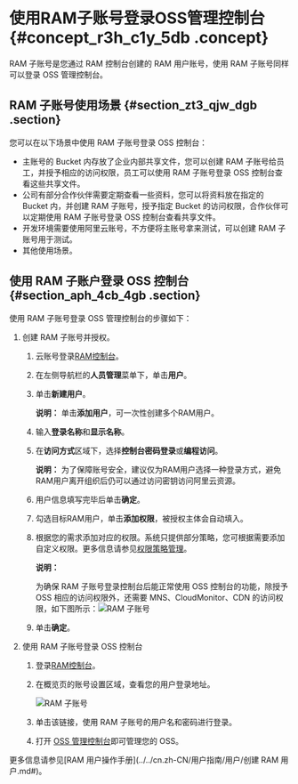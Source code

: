 # 使用RAM子账号登录OSS管理控制台 {#concept_r3h_c1y_5db .concept}

RAM 子账号是您通过 RAM 控制台创建的 RAM 用户账号，使用 RAM 子账号同样可以登录 OSS 管理控制台。

## RAM 子账号使用场景 {#section_zt3_qjw_dgb .section}

您可以在以下场景中使用 RAM 子账号登录 OSS 控制台：

-   主账号的 Bucket 内存放了企业内部共享文件，您可以创建 RAM 子账号给员工，并授予相应的访问权限，员工可以使用 RAM 子账号登录 OSS 控制台查看这些共享文件。
-   公司有部分合作伙伴需要定期查看一些资料，您可以将资料放在指定的 Bucket 内，并创建 RAM 子账号，授予指定 Bucket 的访问权限，合作伙伴可以定期使用 RAM 子账号登录 OSS 控制台查看共享文件。
-   开发环境需要使用阿里云账号，不方便将主账号拿来测试，可以创建 RAM 子账号用于测试。
-   其他使用场景。

## 使用 RAM 子账户登录 OSS 控制台 {#section_aph_4cb_4gb .section}

使用 RAM 子账号登录 OSS 管理控制台的步骤如下：

1.  创建 RAM 子账号并授权。
    1.  云账号登录[RAM控制台](https://ram.console.aliyun.com/)。
    2.  在左侧导航栏的**人员管理**菜单下，单击**用户**。
    3.  单击**新建用户**。

        **说明：** 单击**添加用户**，可一次性创建多个RAM用户。

    4.  输入**登录名称**和**显示名称**。
    5.  在**访问方式**区域下，选择**控制台密码登录**或**编程访问**。

        **说明：** 为了保障账号安全，建议仅为RAM用户选择一种登录方式，避免RAM用户离开组织后仍可以通过访问密钥访问阿里云资源。

    6.  用户信息填写完毕后单击**确定**。
    7.  勾选目标RAM用户，单击**添加权限**，被授权主体会自动填入。
    8.  根据您的需求添加对应的权限。系统只提供部分策略，您可根据需要添加自定义权限。更多信息请参见[权限策略管理](../../cn.zh-CN/用户指南/权限策略/自定义策略/创建自定义策略.md#)。

        **说明：** 

        为确保 RAM 子账号登录控制台后能正常使用 OSS 控制台的功能，除授予 OSS 相应的访问权限外，还需要 MNS、CloudMonitor、CDN 的访问权限，如下图所示：![RAM 子账号](http://static-aliyun-doc.oss-cn-hangzhou.aliyuncs.com/assets/img/4737/15640460171495_zh-CN.PNG)

    9.  单击**确定**。
2.  使用 RAM 子账号登录 OSS 控制台
    1.  登录[RAM控制台](https://ram.console.aliyun.com/)。
    2.  在概览页的账号设置区域，查看您的用户登录地址。

        ![RAM 子账号](http://static-aliyun-doc.oss-cn-hangzhou.aliyuncs.com/assets/img/4737/156404601711370_zh-CN.png)

    3.  单击该链接，使用 RAM 子账号的用户名和密码进行登录。
    4.  打开 [OSS 管理控制台](https://oss.console.aliyun.com)即可管理您的 OSS。

更多信息请参见[RAM 用户操作手册](../../cn.zh-CN/用户指南/用户/创建 RAM 用户.md#)。

